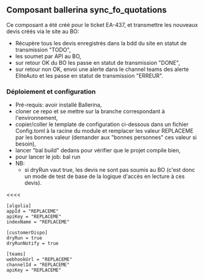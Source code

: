 ## Composant ballerina sync_fo_quotations

Ce composant a été créé pour le ticket EA-437, et transmettre les nouveaux devis créés via le site au BO:

* Récupère tous les devis enregistrés dans la bdd du site en statut de transmission "TODO",  
* les soumet par API au BO,
* sur retour OK du BO les passe en statut de transmission "DONE",
* sur retour non OK, envoi une alerte dans le channel teams des alerte EliteAuto et les passe en statut de transmission "ERREUR".


### Déploiement et configuration

* Pré-requis: avoir installé Ballerina,  
* cloner ce repo et se mettre sur la branche correspondant à l'environnement,
* copier/coller le template de configuration ci-dessous dans un fichier Config.toml à la racine du module et remplacer les valeur REPLACEME par les bonnes valeur (demander aux "bonnes personnes" ces valeur si besoin),
* lancer "bal build" dedans pour vérifier que le projet compile bien,
* pour lancer le job: bal run
* NB:
    * si dryRun vaut true, les devis ne sont pas soumis au BO (c'est donc un mode de test de base de la logique d'accès en lecture à ces devis).

  






  




<<<<



    [algolia]
    appId = "REPLACEME"
    apiKey = "REPLACEME"
    indexName = "REPLACEME"
    
    [customerDispo]
    dryRun = true
    dryRunNotify = true
    
    [teams]
    webhookUrl = "REPLACEME"
    channelId = "REPLACEME"
    apiKey = "REPLACEME"
    

>>>>
